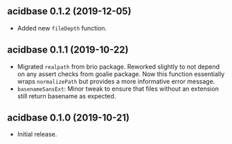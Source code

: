 ## acidbase 0.1.2 (2019-12-05)

- Added new `fileDepth` function.

## acidbase 0.1.1 (2019-10-22)

- Migrated `realpath` from brio package. Reworked slightly to not depend on any
  assert checks from goalie package. Now this function essentially wraps
  `normalizePath` but provides a more informative error message.
- `basenameSansExt`: Minor tweak to ensure that files without an extension still
  return basename as expected.

## acidbase 0.1.0 (2019-10-21)

- Initial release.
